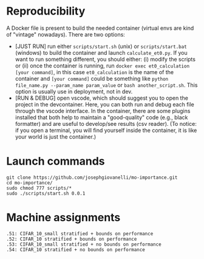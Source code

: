# Reproducibility

A Docker file is present to build the needed container (virtual envs are kind of "vintage" nowadays).
There are two options:
- [JUST RUN] run either ```scripts/start.sh``` (unix) or ```scripts/start.bat``` (windows) to build the container and launch ```calculate_et0.py```. If you want to run something different, you should either: (i) modify the scripts or (ii) once the container is running, run ```docker exec et0_calculation [your command]```, in this case ```et0_calculation``` is the name of the container and ```[your command]``` could be something like ```python file_name.py --param_name param_value``` or ```bash another_script.sh```. This option is usually use in deployment, not in dev.
- [RUN & DEBUG] open vscode, which should suggest you to open the project in the devcontainer. Here, you can both run and debug each file through the vscode interface. In the container, there are some plugins installed that both help to maintain a "good-quality" code (e.g., black formatter) and are useful to develop/see results (csv reader). (To notice: if you open a terminal, you will find yourself inside the container, it is like your world is just the container.)

# Launch commands

```
git clone https://github.com/josephgiovanelli/mo-importance.git
cd mo-importance/
sudo chmod 777 scripts/*
sudo ./scripts/start.sh 0.0.1
```
# Machine assignments

```
.51: CIFAR_10_small stratified + bounds on performance
.52: CIFAR_10 stratified + bounds on performance
.53: CIFAR_10_small stratified + no bounds on performance
.54: CIFAR_10 stratified + no bounds on performance
```